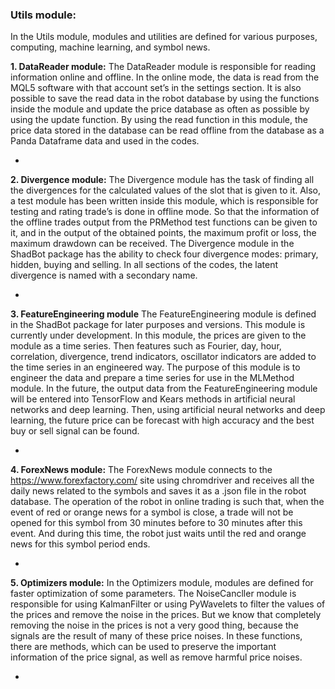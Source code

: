 ### Utils module:
In the Utils module, modules and utilities are defined for various purposes, computing, machine learning, and symbol news.

**1.	DataReader module:**
The DataReader module is responsible for reading information online and offline. In the online mode, the data is read from the MQL5 software with that account set’s in the settings section. It is also possible to save the read data in the robot database by using the functions inside the module and update the price database as often as possible by using the update function.
By using the read function in this module, the price data stored in the database can be read offline from the database as a Panda Dataframe data and used in the codes.

-

**2.	Divergence module:**
The Divergence module has the task of finding all the divergences for the calculated values of the slot that is given to it. Also, a test module has been written inside this module, which is responsible for testing and rating trade’s is done in offline mode. So that the information of the offline trades output from the PRMethod test functions can be given to it, and in the output of the obtained points, the maximum profit or loss, the maximum drawdown can be received.
The Divergence module in the ShadBot package has the ability to check four divergence modes: primary, hidden, buying and selling. In all sections of the codes, the latent divergence is named with a secondary name.

-

**3.	FeatureEngineering module**
The FeatureEngineering module is defined in the ShadBot package for later purposes and versions. This module is currently under development. In this module, the prices are given to the module as a time series. Then features such as Fourier, day, hour, correlation, divergence, trend indicators, oscillator indicators are added to the time series in an engineered way. The purpose of this module is to engineer the data and prepare a time series for use in the MLMethod module. In the future, the output data from the FeatureEngineering module will be entered into TensorFlow and Kears methods in artificial neural networks and deep learning. Then, using artificial neural networks and deep learning, the future price can be forecast with high accuracy and the best buy or sell signal can be found.

-

**4.	ForexNews module:**
The ForexNews module connects to the https://www.forexfactory.com/ site using chromdriver and receives all the daily news related to the symbols and saves it as a .json file in the robot database. The operation of the robot in online trading is such that, when the event of red or orange news for a symbol is close, a trade will not be opened for this symbol from 30 minutes before to 30 minutes after this event. And during this time, the robot just waits until the red and orange news for this symbol period ends.

-

**5.	Optimizers module:**
In the Optimizers module, modules are defined for faster optimization of some parameters.
The NoiseCancller module is responsible for using KalmanFilter or using PyWavelets to filter the values of the prices and remove the noise in the prices. But we know that completely removing the noise in the prices is not a very good thing, because the signals are the result of many of these price noises. In these functions, there are methods, which can be used to preserve the important information of the price signal, as well as remove harmful price noises.

-
